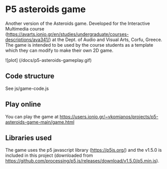 # P5 asteroids game
Another version of the Asteroids game. Developed for the Interactive Multimedia course (https://avarts.ionio.gr/en/studies/undergraduate/courses-descriptions/ava341/) at the Dept. of Audio and Visual Arts, Corfu, Greece. The game is intended to be used by the course students as a template which they can modify to make their own 2D game.

![plot] (/docs/p5-asteroids-gameplay.gif)

## Code structure
See js/game-code.js

## Play online
You can play the game at https://users.ionio.gr/~vkomianos/projects/p5-asteroids-game-main/game.html

## Libraries used
The game uses the p5 javascript library (https://p5js.org/) and the v1.5.0 is included in this project (downloaded from https://github.com/processing/p5.js/releases/download/v1.5.0/p5.min.js).
